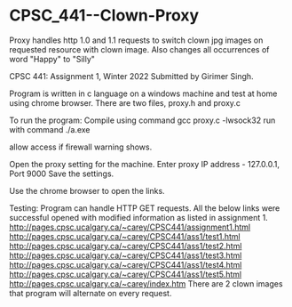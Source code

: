 # CPSC_441--Clown-Proxy
Proxy handles http 1.0 and 1.1 requests to switch clown jpg images on requested resource with clown image. Also changes all occurrences of word "Happy" to "Silly"

CPSC 441: Assignment 1, Winter 2022
Submitted by Girimer Singh.

Program is written in c language on a windows machine and test at home using chrome browser. 
There are two files, proxy.h and proxy.c

To run the program:	
	Compile using command gcc proxy.c -lwsock32
	run with command ./a.exe

allow access if firewall warning shows.

Open the proxy setting for the machine. Enter proxy IP address - 127.0.0.1, Port 9000
Save the settings. 

Use the chrome browser to open the links. 

Testing:
Program can handle HTTP GET requests. All the below links were successful opened with modified information as listed in assignment 1.
	http://pages.cpsc.ucalgary.ca/~carey/CPSC441/assignment1.html
	http://pages.cpsc.ucalgary.ca/~carey/CPSC441/ass1/test1.html
	http://pages.cpsc.ucalgary.ca/~carey/CPSC441/ass1/test2.html
	http://pages.cpsc.ucalgary.ca/~carey/CPSC441/ass1/test3.html
	http://pages.cpsc.ucalgary.ca/~carey/CPSC441/ass1/test4.html
	http://pages.cpsc.ucalgary.ca/~carey/CPSC441/ass1/test5.html
	http://pages.cpsc.ucalgary.ca/~carey/index.htm
There are 2 clown images that program will alternate on every request.

